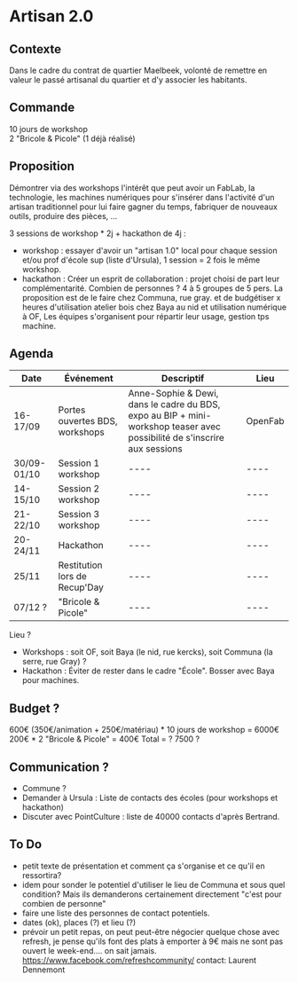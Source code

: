 # Artisan 2.0

## Contexte
Dans le cadre du contrat de quartier Maelbeek, volonté de remettre en valeur le passé artisanal du quartier et d'y associer les habitants.

## Commande
10 jours de workshop  
2 "Bricole & Picole" (1 déjà réalisé)  

## Proposition
Démontrer via des workshops l'intérêt que peut avoir un FabLab, la technologie, les machines numériques pour s'insérer dans l'activité d'un artisan traditionnel pour lui faire gagner du temps, fabriquer de nouveaux outils, produire des pièces, ...

3 sessions de workshop * 2j + hackathon de 4j :  
- workshop : essayer d'avoir un "artisan 1.0" local pour chaque session et/ou prof d'école sup (liste d'Ursula), 1 session = 2 fois le même workshop.  
- hackathon : Créer un esprit de collaboration : projet choisi de part leur complémentarité. 
Combien de personnes ? 4 à 5 groupes de 5 pers.
La proposition est de le faire chez Communa, rue gray. et de budgétiser x heures d'utilisation atelier bois chez Baya au nid et utilisation numérique à OF, Les équipes s'organisent pour répartir leur usage, gestion tps machine.

## Agenda
Date | Événement  | Descriptif | Lieu
---- | ---- | ---- | ----
16-17/09 | Portes ouvertes BDS, workshops | Anne-Sophie & Dewi, dans le cadre du BDS, expo au BIP + mini-workshop teaser avec possibilité de s'inscrire aux sessions | OpenFab 
30/09-01/10 | Session 1 workshop | ---- | ---- 
14-15/10 | Session 2 workshop | ---- | ---- 
21-22/10 | Session 3 workshop | ---- | ---- 
20-24/11 | Hackathon | ---- | ---- 
25/11 | Restitution lors de Recup'Day | ---- | ----
07/12 ? | "Bricole & Picole" | ---- | ----

Lieu ?  
- Workshops : soit OF, soit Baya (le nid, rue kercks), soit Communa (la serre, rue Gray) ?
- Hackathon : Éviter de rester dans le cadre "École". Bosser avec Baya pour machines.  

## Budget ? 
600€ (350€/animation + 250€/matériau) * 10 jours de workshop = 6000€
200€ * 2 "Bricole & Picole" = 400€
Total = ? 7500 ?

## Communication ?
- Commune ?
- Demander à Ursula : Liste de contacts des écoles (pour workshops et hackathon)
- Discuter avec PointCulture : liste de 40000 contacts d'après Bertrand.

## To Do
- petit texte de présentation et comment ça s'organise et ce qu'il en ressortira?
- idem pour sonder le potentiel d'utiliser le lieu de Communa et sous quel condition? Mais ils demanderons certainement directement "c'est pour combien de personne"
- faire une liste des personnes de contact potentiels.
- dates (ok), places (?) et lieu (?)
- prévoir un petit repas, on peut peut-être négocier quelque chose avec refresh, je pense qu'ils font des plats à emporter à 9€ mais ne sont pas ouvert le week-end.... on sait jamais. https://www.facebook.com/refreshcommunity/ contact: Laurent Dennemont
